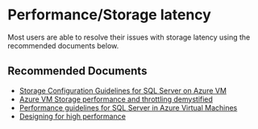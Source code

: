 <properties
	pageTitle="Performance/Storage latency"
	description="Performance/Storage latency"
	service="microsoft.compute"
	resource="virtualmachines"
	ms.author="ujpat,vadeveka,amamun"	
	authors="ujpat,vadeveka,AbdullahMSFT"
	displayOrder=""
	selfHelpType="generic"
	supportTopicIds="32740104"
	resourceTags="windowsSQL"
	productPesIds="14745"
	cloudEnvironments="Public, BlackForest, Fairfax, MoonCake, USSEC, USNAT"
	articleId="6006361f-148d-4bd9-a5a8-faed59a30153"
	ownershipId="AzureData_AzureSQLVM"
/>

# Performance/Storage latency
Most users are able to resolve their issues with storage latency using the recommended documents below.

## **Recommended Documents**

* [Storage Configuration Guidelines for SQL Server on Azure VM](https://blogs.msdn.microsoft.com/sqlserverstorageengine/2018/09/25/storage-configuration-guidelines-for-sql-server-on-azure-vm/)<br>
* [Azure VM Storage performance and throttling demystified](https://blogs.technet.microsoft.com/xiangwu/2017/05/14/azure-vm-storage-performance-and-throttling-demystify/)
* [Performance guidelines for SQL Server in Azure Virtual Machines](https://docs.microsoft.com/azure/virtual-machines/windows/sql/virtual-machines-windows-sql-performance)
* [Designing for high performance](https://docs.microsoft.com/azure/virtual-machines/windows/premium-storage-performance)
